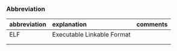 ### Abbreviation

|abbreviation   |explanation                            |comments       |
|:----------    |:-------                               |:------:       |
|ELF		|Executable Linkable Format 		|               |
|		|					|		|
|		|					|		|
	
